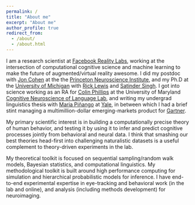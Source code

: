 ```yaml
---
permalink: /
title: "About me"
excerpt: "About me"
author_profile: true
redirect_from: 
  - /about/
  - /about.html
---
```


I am a research scientist at [Facebook Reality Labs](https://research.fb.com/category/augmented-reality-virtual-reality/), working at the intersection of computational cognitive science and machine learning to make the future of augmented/virtual reality awesome. I did my postdoc with [Jon Cohen](https://psych.princeton.edu/person/jonathan-cohen) at the the [Princeton Neuroscience Institute](https://pni.princeton.edu), and my Ph.D at the [University of Michigan](https://www.umich.edu) with [Rick Lewis](http://www-personal.umich.edu/~rickl/ricklewis.html) and [Satinder Singh](http://web.eecs.umich.edu/~baveja/). I got into science working as an RA for [Colin Phillips](http://ling.umd.edu/~colin/) at the University of Maryland [Cognitive Neuroscience of Language Lab](https://www.colinphillips.net/language-science/cnl-lab/), and writing my undergrad linguistics thesis with [Maria Piñango](http://ling.yale.edu/people/maria-pi-ango) at [Yale](https://www.yale.edu), in between which I had a brief stint managing a multimillion-dollar emerging-markets product for [Gartner](http://www.gartner.com). 

My primary scientific interest is in building a computationally precise theory of human behavior, and testing it by using it to infer and predict cognitive processes jointly from behavioral and neural data. I think that smashing our best theories head-first into challenging naturalistic datasets is a useful complement to theory-driven experiments in the lab. 

My theoretical toolkit is focused on sequential sampling/random walk models, Bayesian statistics, and computational linguistics. My methodological toolkit is built around high performance computing for simulation and hierarchical probabilistic models for inference. I have end-to-end experimental expertise in eye-tracking and behavioral work (in the lab and online), and analysis (including methods development) for neuroimaging. 
